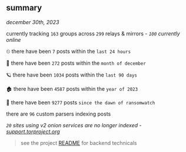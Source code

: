 
## summary
_december 30th, 2023_

currently tracking `163` groups across `299` relays & mirrors - _`100` currently online_

⏲ there have been `7` posts within the `last 24 hours`

🦈 there have been `272` posts within the `month of december`

🪐 there have been `1034` posts within the `last 90 days`

🏚 there have been `4587` posts within the `year of 2023`

🦕 there have been `9277` posts `since the dawn of ransomwatch`

there are `96` custom parsers indexing posts

_`20` sites using v2 onion services are no longer indexed - [support.torproject.org](https://support.torproject.org/onionservices/v2-deprecation/)_

> see the project [README](https://github.com/joshhighet/ransomwatch#ransomwatch--) for backend technicals

